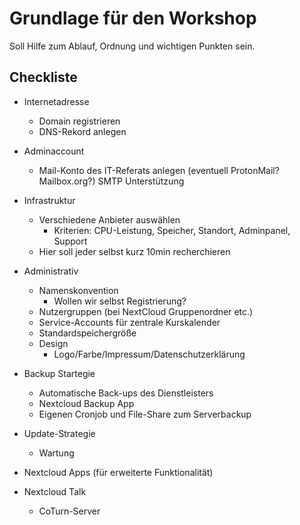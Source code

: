 # Grundlage für den Workshop
Soll Hilfe zum Ablauf, Ordnung und wichtigen Punkten sein.

## Checkliste

- Internetadresse
  - Domain registrieren
  - DNS-Rekord anlegen
- Adminaccount
  - Mail-Konto des IT-Referats anlegen (eventuell ProtonMail? Mailbox.org?) SMTP Unterstützung
- Infrastruktur
  - Verschiedene Anbieter auswählen
    - Kriterien: CPU-Leistung, Speicher, Standort, Adminpanel, Support
  - Hier soll jeder selbst kurz 10min recherchieren
  
- Administrativ
  - Namenskonvention
    - Wollen wir selbst Registrierung?
  - Nutzergruppen (bei NextCloud Gruppenordner etc.)
  - Service-Accounts für zentrale Kurskalender
  - Standardspeichergröße
  - Design
    - Logo/Farbe/Impressum/Datenschutzerklärung
  
- Backup Startegie
  - Automatische Back-ups des Dienstleisters
  - Nextcloud Backup App
  - Eigenen Cronjob und File-Share zum Serverbackup

- Update-Strategie
  - Wartung
- Nextcloud Apps (für erweiterte Funktionalität)

- Nextcloud Talk
  - CoTurn-Server

    
  
